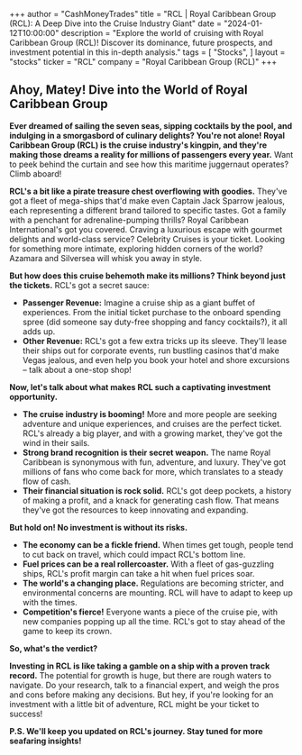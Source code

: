 +++
author = "CashMoneyTrades"
title = "RCL |  Royal Caribbean Group (RCL): A Deep Dive into the Cruise Industry Giant"
date = "2024-01-12T10:00:00"
description = "Explore the world of cruising with Royal Caribbean Group (RCL)! Discover its dominance, future prospects, and investment potential in this in-depth analysis."
tags = [
"Stocks",
]
layout = "stocks"
ticker = "RCL"
company = "Royal Caribbean Group (RCL)"
+++
        


##  Ahoy, Matey!  Dive into the World of Royal Caribbean Group

**Ever dreamed of sailing the seven seas, sipping cocktails by the pool, and indulging in a smorgasbord of culinary delights?  You're not alone!  Royal Caribbean Group (RCL) is the cruise industry's kingpin,  and they're  making those dreams a reality for millions of passengers every year.**  Want to peek behind the curtain and see how this maritime juggernaut operates?  Climb aboard!

**RCL's a bit like a pirate treasure chest overflowing with goodies.**  They've got a fleet of mega-ships that'd make even Captain Jack Sparrow jealous, each representing a different brand tailored to specific tastes.  Got a family with a penchant for adrenaline-pumping thrills?  Royal Caribbean International's got you covered.  Craving a luxurious escape with gourmet delights and world-class service?  Celebrity Cruises is your ticket.  Looking for something more intimate, exploring hidden corners of the world?  Azamara and Silversea will whisk you away in style.

**But how does this cruise behemoth make its millions?  Think beyond just the tickets.**  RCL's got a secret sauce:

* **Passenger Revenue:**  Imagine a cruise ship as a giant buffet of experiences.  From the initial ticket purchase to the onboard spending spree (did someone say duty-free shopping and fancy cocktails?), it all adds up.
* **Other Revenue:**  RCL's got a few extra tricks up its sleeve.  They'll lease their ships out for corporate events,  run bustling casinos that'd make Vegas jealous, and even help you book your hotel and shore excursions – talk about a one-stop shop!

**Now, let's talk about what makes RCL such a captivating investment opportunity.**  

* **The cruise industry is booming!**  More and more people are seeking adventure and unique experiences, and cruises are the perfect ticket.  RCL's already a big player, and with a growing market, they've got the wind in their sails.
* **Strong brand recognition is their secret weapon.**  The name Royal Caribbean is synonymous with fun, adventure, and luxury.  They've got millions of fans who come back for more, which translates to a steady flow of cash.
* **Their financial situation is rock solid.**  RCL's got deep pockets, a history of making a profit, and a knack for generating cash flow.  That means they've got the resources to keep innovating and expanding.

**But hold on!  No investment is without its risks.**  

* **The economy can be a fickle friend.**  When times get tough, people tend to cut back on travel, which could impact RCL's bottom line.
* **Fuel prices can be a real rollercoaster.**  With a fleet of gas-guzzling ships, RCL's profit margin can take a hit when fuel prices soar.
* **The world's a changing place.**  Regulations are becoming stricter, and environmental concerns are mounting.  RCL will have to adapt to keep up with the times.
* **Competition's fierce!**  Everyone wants a piece of the cruise pie, with new companies popping up all the time.  RCL's got to stay ahead of the game to keep its crown.

**So, what's the verdict?**  

**Investing in RCL is like taking a gamble on a ship with a proven track record.**  The potential for growth is huge, but there are rough waters to navigate.  Do your research, talk to a financial expert, and  weigh the pros and cons before making any decisions.  But hey, if you're looking for an investment with a little bit of adventure, RCL might be your ticket to success!  

**P.S.  We'll keep you updated on RCL's journey.  Stay tuned for more seafaring insights!** 

        